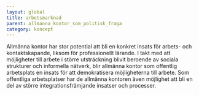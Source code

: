 ---layout: globaltitle: arbetsmarknadparent: allmanna_kontor_som_politisk_fragacategory: koncept---Allmänna kontor har stor potential att bli en konkret insats för arbets- och kontaktskapande, liksom för professionellt lärande. I takt med att möjligheter till arbete i större utsträckning blivit beroende av sociala strukturer och informella nätverk, blir allmänna kontor som offentlig arbetsplats en insats för att demokratisera möjligheterna till arbete. Som offentliga arbetsplatser har de allmänna kontoren även möjlighet att bli en del av större integrationsfrämjande insatser och processer.